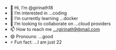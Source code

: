 - 👋 Hi, I’m @girinath18
- 👀 I’m interested in ...coding
- 🌱 I’m currently learning ...docker
- 💞️ I’m looking to collaborate on ...cloud providers
- 📫 How to reach me ...rgirinath9@mail.com
- 😄 Pronouns: ...good
- ⚡ Fun fact: ...I am just 22

<!---
girinath18/girinath18 is a ✨ special ✨ repository because its `README.md` (this file) appears on your GitHub profile.
You can click the Preview link to take a look at your changes.
--->
